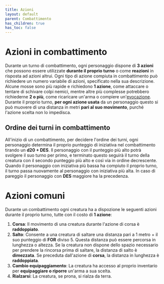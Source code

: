 ```yaml
---
title: Azioni
layout: default
parent: Combattimento
has_children: true
has_toc: false
---
```


# **Azioni in combattimento**

Durante un turno di combattimento, ogni personaggio dispone di **3 azioni** che possono essere utilizzate **durante il proprio turno** o come **reazioni** in risposta ad azioni altrui. Ogni tipo di azione compiuta in combattimento può richiedere un numero variabile di azioni, specificato nella sua descrizione. Alcune mosse sono più rapide e richiedono **1 azione**, come attaccare o tentare di schivare colpi nemici, mentre altre più complesse potrebbero richiederne **2 o più**, come ricaricare un'arma o compiere un'[evocazione](./evocation).
Durante il proprio turno, **per ogni azione usata** da un personaggio questo si può muovere di una distanza in metri **pari al suo movimento**, purché l'azione scelta non lo impedisca.

## **Ordine dei turni in combattimento**
All'inizio di un combattimento, per decidere l'ordine dei turni, ogni personaggio determina il proprio punteggio di iniziativa nel combattimento tirando un **d20 + DES**. Il personaggio con il punteggio più alto potrà svolgere il suo turno per primo, e terminato questo seguirà il turno della creatura con il secondo punteggio più alto e così via in ordine decrescente. Quando il personaggio con iniziativa più bassa ha compiuto il proprio turno, il turno passa nuovamente al personaggio con iniziativa più alta. In caso di pareggio il personaggio con **DES** maggiore ha la precedenza.

# Azioni comuni
Durante un combattimento ogni creatura ha a dispozione le seguenti azioni durante il proprio turno, tutte con il costo di **1 azione**:  
1. **Corsa**: Il movimento di una creatura durante l'azione di corsa è **raddoppiato**.
2. **Salto**: Consente a una creatura di saltare una distanza pari a 1 metro + il suo punteggio di **FOR** diviso 5. Questa distanza può essere percorsa in lunghezza o altezza. Se la creatura non dispone dello spazio necessario per prendere la rincorsa prima di saltare, la distanza di salto è **dimezzata**. Se preceduta dall'azione di **corsa**, la distanza in lunghezza è **raddoppiata**.
3. **Cambio equipaggiamento**: La creatura ha accesso al proprio inventario per **equipaggiare o riporre** un'arma a sua scelta.
4. **Rialzarsi**: La creatura, se prona, si rialza da terra.
